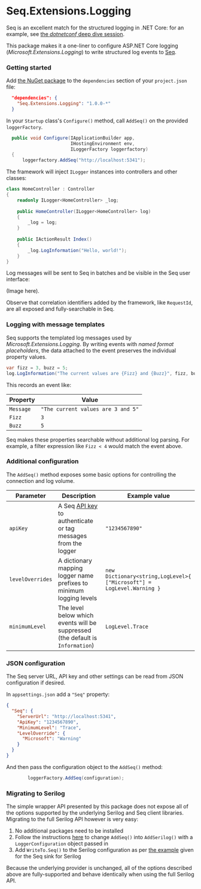 # Seq.Extensions.Logging

Seq is an excellent match for the structured logging in .NET Core: for an example, see [the _dotnetconf_ deep dive session](https://channel9.msdn.com/Events/dotnetConf/2016/ASPNET-Core--deep-dive-on-building-a-real-website-with-todays-bits).

This package makes it a one-liner to configure ASP.NET Core logging (_Microsoft.Extensions.Logging_) to write structured log events to [Seq](https://getseq.net).

### Getting started

Add [the NuGet package](https://nuget.org/packages/seq.extensions.logging) to the `dependencies` section of your `project.json` file:

```json
  "dependencies": {
    "Seq.Extensions.Logging": "1.0.0-*"
  }
```

In your `Startup` class's `Configure()` method, call `AddSeq()` on the provided `loggerFactory`.

```csharp
  public void Configure(IApplicationBuilder app,
                        IHostingEnvironment env,
                        ILoggerFactory loggerfactory)
  {
      loggerfactory.AddSeq("http://localhost:5341");
```

The framework will inject `ILogger` instances into controllers and other classes:

```csharp
class HomeController : Controller
{
    readonly ILogger<HomeController> _log;
    
    public HomeController(ILogger<HomeController> log)
    {
        _log = log;
    }
    
    public IActionResult Index()
    {
        _log.LogInformation("Hello, world!");
    }
}
```

Log messages will be sent to Seq in batches and be visible in the Seq user interface:

(Image here).

Observe that correlation identifiers added by the framework, like `RequestId`, are all exposed and fully-searchable in Seq.

### Logging with message templates

Seq supports the templated log messages used by _Microsoft.Extensions.Logging_. By writing events with _named format placeholders_, the data attached to the event preserves the individual property values.

```csharp
var fizz = 3, buzz = 5;
log.LogInformation("The current values are {Fizz} and {Buzz}", fizz, buzz);
```

This records an event like:

| Property | Value |
| -------- | ----- |
| `Message` | `"The current values are 3 and 5"` |
| `Fizz` | `3` |
| `Buzz` | `5` |

Seq makes these properties searchable without additional log parsing. For example, a filter expression like `Fizz < 4` would match the event above.

### Additional configuration

The `AddSeq()` method exposes some basic options for controlling the connection and log volume.

| Parameter | Description | Example value |
| --------- | ----------- | ------------- |
| `apiKey` | A Seq [API key](http://docs.getseq.net/docs/api-keys) to authenticate or tag messages from the logger | `"1234567890"` |
| `levelOverrides` | A dictionary mapping logger name prefixes to minimum logging levels | `new Dictionary<string,LogLevel>{ ["Microsoft"] = LogLevel.Warning }` |
| `minimumLevel` | The level below which events will be suppressed (the default is `Information`) | `LogLevel.Trace` |

### JSON configuration

The Seq server URL, API key and other settings can be read from JSON configuration if desired.

In `appsettings.json` add a `"Seq"` property:

```json
{
  "Seq": {
    "ServerUrl": "http://localhost:5341",
    "ApiKey": "1234567890",
    "MinimumLevel": "Trace",
    "LevelOverride": {
      "Microsoft": "Warning"
    }
  }
}
```

And then pass the configuration object to the `AddSeq()` method:

```csharp
        loggerFactory.AddSeq(configuration);
```

### Migrating to Serilog

The simple wrapper API presented by this package does not expose all of the options supported by the underlying Serilog and Seq client libraries. Migrating to the full Serilog API however is very easy:

 1. No additional packages need to be installed
 2. Follow the instructions [here](https://github.com/serilog/serilog-extensions-logging) to change `AddSeq()` into `AddSerilog()` with a `LoggerConfiguration` object passed in
 3. Add `WriteTo.Seq()` to the Serilog configuration as per [the example](https://github.com/serilog/serilog-sinks-seq) given for the Seq sink for Serilog

Because the underlying provider is unchanged, all of the options described above are fully-supported and behave identically when using the full Serilog API.
